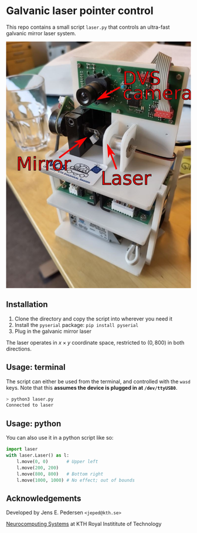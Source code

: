 # Galvanic laser pointer control

This repo contains a small script `laser.py` that controls an ultra-fast galvanic mirror laser system.

![](laser.jpg)

## Installation
1. Clone the directory and copy the script into wherever you need it
2. Install the `pyserial` package: `pip install pyserial`
3. Plug in the galvanic mirror laser

The laser operates in $x \times y$ coordinate space, restricted to $(0, 800)$ in both directions.

## Usage: terminal
The script can either be used from the terminal, and controlled with the `wasd` keys.
Note that this **assumes the device is plugged in at `/dev/ttyUSB0`**.

```bash
> python3 laser.py
Connected to laser
```

## Usage: python
You can also use it in a python script like so:

```python
import laser
with laser.Laser() as l:
    l.move(0, 0)       # Upper left
    l.move(200, 200)
    l.move(800, 800)   # Bottom right
    l.move(1000, 1000) # No effect; out of bounds
```

## Acknowledgements

Developed by Jens E. Pedersen `<jeped@kth.se>`

[Neurocomputing Systems](https://neurocomputing.systems/) at KTH Royal Instititute of Technology